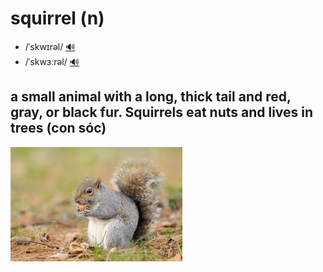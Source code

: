 # squirrel (n)

- /ˈskwɪrəl/ [🔊](https://www.oxfordlearnersdictionaries.com/media/english/uk_pron/s/squ/squir/squirrel__gb_1.mp3)
- /ˈskwɜːrəl/ [🔊](https://www.oxfordlearnersdictionaries.com/media/english/us_pron/s/squ/squir/squirrel__us_1.mp3)

## a small animal with a long, thick tail and red, gray, or black fur. Squirrels eat nuts and lives in trees (con sóc)

![img.png](squirrel-01.png)

